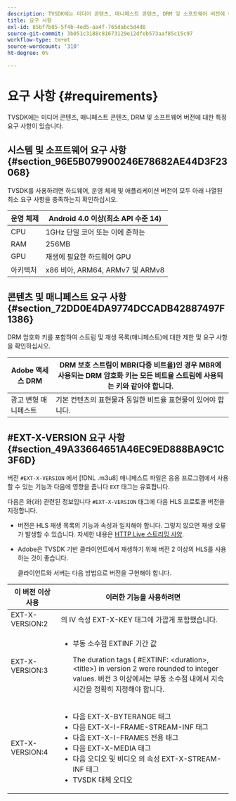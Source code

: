 ```yaml
---
description: TVSDK에는 미디어 콘텐츠, 매니페스트 콘텐츠, DRM 및 소프트웨어 버전에 대한 특정 요구 사항이 있습니다.
title: 요구 사항
exl-id: 85bf7b85-5f4b-4ed5-aa4f-765dabc5d4d8
source-git-commit: 3b051c3188c81673129e12dfeb573aaf85c15c97
workflow-type: tm+mt
source-wordcount: '310'
ht-degree: 0%

---
```


# 요구 사항 {#requirements}

TVSDK에는 미디어 콘텐츠, 매니페스트 콘텐츠, DRM 및 소프트웨어 버전에 대한 특정 요구 사항이 있습니다.

## 시스템 및 소프트웨어 요구 사항 {#section_96E5B079900246E78682AE44D3F23068}

TVSDK를 사용하려면 하드웨어, 운영 체제 및 애플리케이션 버전이 모두 아래 나열된 최소 요구 사항을 충족하는지 확인하십시오.

| 운영 체제 | Android 4.0 이상(최소 API 수준 14) |
|---|---|
| CPU | 1GHz 단일 코어 또는 이에 준하는 |
| RAM | 256MB |
| GPU | 재생에 필요한 하드웨어 GPU |
| 아키텍처 | x86 비아, ARM64, ARMv7 및 ARMv8 |

## 콘텐츠 및 매니페스트 요구 사항 {#section_72DD0E4DA9774DCCADB42887497F1386}

DRM 암호화 키를 포함하여 스트림 및 재생 목록(매니페스트)에 대한 제한 및 요구 사항을 확인하십시오.

| Adobe 액세스 DRM | DRM 보호 스트림이 MBR(다중 비트율)인 경우 MBR에 사용되는 DRM 암호화 키는 모든 비트율 스트림에 사용되는 키와 같아야 합니다. |
|---|---|
| 광고 변형 매니페스트 | 기본 컨텐츠의 표현물과 동일한 비트율 표현물이 있어야 합니다. |

## #EXT-X-VERSION 요구 사항 {#section_49A33664651A46EC9ED888BA9C1C3F6D}

버전 `#EXT-X-VERSION` 에서 [!DNL .m3u8] 매니페스트 파일은 응용 프로그램에서 사용할 수 있는 기능과 다음에 영향을 줍니다 `EXT` 태그는 유효합니다.

다음은 와(과) 관련된 정보입니다 `#EXT-X-VERSION` 태그에 다음 HLS 프로토콜 버전을 지정합니다.

* 버전은 HLS 재생 목록의 기능과 속성과 일치해야 합니다. 그렇지 않으면 재생 오류가 발생할 수 있습니다. 자세한 내용은 [HTTP Live 스트리밍 사양](https://datatracker.ietf.org/doc/draft-pantos-http-live-streaming/?include_text=1).
* Adobe은 TVSDK 기반 클라이언트에서 재생하기 위해 버전 2 이상의 HLS를 사용하는 것이 좋습니다.

   클라이언트와 서버는 다음 방법으로 버전을 구현해야 합니다.

<table frame="all" colsep="1" rowsep="1" id="table_62EB98EDD9DE49EC84CB1C7D59BC40E6"> 
 <thead> 
  <tr rowsep="1"> 
   <th colname="1" class="entry"> 이 버전 이상 사용 </th> 
   <th colname="2" class="entry"> 이러한 기능을 사용하려면 </th> 
  </tr> 
 </thead>
 <tbody> 
  <tr rowsep="1"> 
   <td colname="1"> <span class="codeph"> EXT-X-VERSION:2 </span> </td> 
   <td colname="2"> 의 IV 속성 <span class="codeph"> EXT-X-KEY </span> 태그에 가깝게 포함했습니다. </td> 
  </tr> 
  <tr rowsep="1"> 
   <td colname="1"> <span class="codeph"> EXT-X-VERSION:3 </span> </td> 
   <td colname="2"> 
    <ul id="ul_C9500D3F934848639C204BF248F139FF"> 
     <li id="li_535A7E3FABCB46FE872A7EA5DE2A1784">부동 소수점 <span class="codeph"> EXTINF </span> 기간 값 <p>The duration tags ( <span class="codeph"> #EXTINF: </span>&lt;duration&gt;,&lt;title&gt;) in version 2 were rounded to integer values. 버전 3 이상에서는 부동 소수점 내에서 지속 시간을 정확히 지정해야 합니다. </p> </li> 
    </ul> </td> 
  </tr> 
  <tr rowsep="0"> 
   <td colname="1"> <span class="codeph"> EXT-X-VERSION:4 </span> </td> 
   <td colname="2"> 
    <ul id="ul_3355A6CBBE2141DDB92660BB4B604D70"> 
     <li id="li_5E73D41AF6DC4CEE88D6C029FFCFC350">다음 <span class="codeph"> EXT-X-BYTERANGE </span> 태그 </li> 
     <li id="li_BF5141F516F749E5890860D487EB5287">다음 <span class="codeph"> EXT-X-I-FRAME-STREAM-INF </span> 태그 </li> 
     <li id="li_E0D399A13812499B94107CDE62998EE9">다음 <span class="codeph"> EXT-X-I-FRAMES 전용 </span> 태그 </li> 
     <li id="li_A7783AFF99854EFBBAECD2967E4CBF2B">다음 <span class="codeph"> EXT-X-MEDIA </span> 태그 </li> 
     <li id="li_15AE652F33C1454AA90DDC65E7D6C2FD">다음 <span class="codeph"> 오디오 </span> 및 <span class="codeph"> 비디오 </span> 의 속성 <span class="codeph"> EXT-X-STREAM-INF </span> 태그 </li> 
     <li id="li_DB2A7847D5884F6E91FD9E78101FBCA5">TVSDK 대체 오디오 </li> 
    </ul> </td> 
  </tr> 
 </tbody> 
</table>
